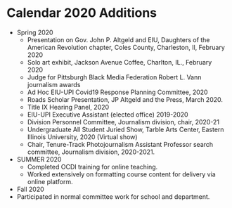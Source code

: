 # Calendar 2020 Additions
- Spring 2020
  - Presentation on Gov. John P. Altgeld and EIU, Daughters of the American Revolution chapter, Coles County, Charleston, Il, February 2020
  - Solo art exhibit, Jackson Avenue Coffee, Charlton, IL., February 2020
  - Judge for Pittsburgh Black Media Federation Robert L. Vann journalism awards
  - Ad Hoc EIU-UPI Covid19 Response Planning Committee, 2020
  - Roads Scholar Presentation, JP Altgeld and the Press, March 2020.
  - Title IX Hearing Panel, 2020
  -	EIU-UPI Executive Assistant (elected office) 2019-2020
  - Division Personnel Committee, Journalism division, chair, 2020-21
  - Undergraduate All Student Juried Show, Tarble Arts Center, Eastern Illinois University, 2020 (Virtual show)
  -  Chair, Tenure-Track Photojournalism Assistant Professor search committee, Journalism division, 2020-2021.
- SUMMER 2020
  - Completed OCDI training for online teaching.
  - Worked extensively on formatting course content for delivery via online platform.
- Fall 2020
- Participated in normal committee work for school and department.
